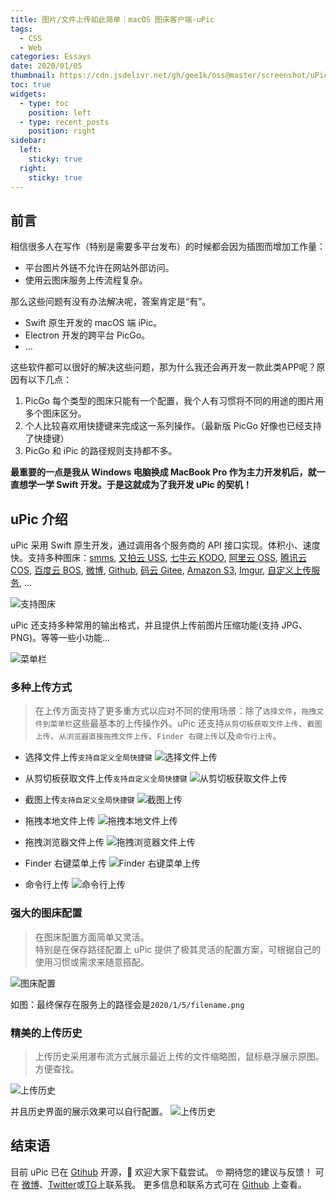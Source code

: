 ```yaml
---
title: 图片/文件上传如此简单｜macOS 图床客户端-uPic
tags:
  - CSS
  - Web
categories: Essays
date: 2020/01/05
thumbnail: https://cdn.jsdelivr.net/gh/gee1k/oss@master/screenshot/uPic/banner.png
toc: true
widgets:
  - type: toc
    position: left
  - type: recent_posts
    position: right
sidebar:
  left:
    sticky: true
  right:
    sticky: true
---
```



## 前言

相信很多人在写作（特别是需要多平台发布）的时候都会因为插图而增加工作量：
* 平台图片外链不允许在网站外部访问。
* 使用云图床服务上传流程复杂。

那么这些问题有没有办法解决呢，答案肯定是“有”。
* Swift 原生开发的 macOS 端 iPic。
* Electron 开发的跨平台 PicGo。
* …

这些软件都可以很好的解决这些问题，那为什么我还会再开发一款此类APP呢？原因有以下几点：
1. PicGo 每个类型的图床只能有一个配置，我个人有习惯将不同的用途的图片用多个图床区分。
2. 个人比较喜欢用快捷键来完成这一系列操作。（最新版 PicGo 好像也已经支持了快捷键）
3. PicGo 和 iPic 的路径规则支持都不多。

**最重要的一点是我从 Windows 电脑换成 MacBook Pro 作为主力开发机后，就一直想学一学 Swift 开发。于是这就成为了我开发 uPic 的契机！**

<!--more-->

## uPic 介绍
uPic 采用 Swift 原生开发，通过调用各个服务商的 API 接口实现。体积小、速度快。支持多种图床：[smms](https://sm.ms/), [又拍云 USS](https://www.upyun.com/products/file-storage), [七牛云 KODO](https://www.qiniu.com/products/kodo), [阿里云 OSS](https://www.aliyun.com/product/oss/), [腾讯云 COS](https://cloud.tencent.com/product/cos), [百度云 BOS](https://cloud.baidu.com/product/bos.html), [微博](https://weibo.com/), [Github](https://github.com/settings/tokens), [码云 Gitee](https://gitee.com/profile/personal_access_tokens), [Amazon S3](https://aws.amazon.com/cn/s3/), [Imgur](https://imgur.com/), [自定义上传服务](https://blog.svend.cc/upic/tutorials/custom), ...

![支持图床](https://cdn.jsdelivr.net/gh/gee1k/oss@master/screenshot/uPic-cn/hosts.png)

uPic 还支持多种常用的输出格式，并且提供上传前图片压缩功能(支持 JPG、PNG)。等等一些小功能…

![菜单栏](https://cdn.jsdelivr.net/gh/gee1k/oss@master/screenshot/uPic-cn/menu.png)


### 多种上传方式
> 在上传方面支持了更多重方式以应对不同的使用场景：除了`选择文件`，`拖拽文件到菜单栏`这些最基本的上传操作外。uPic 还支持`从剪切板获取文件上传`、`截图上传`、`从浏览器直接拖拽文件上传`、`Finder 右键上传`以及`命令行上传`。

*  选择文件上传`支持自定义全局快捷键`
![选择文件上传](https://cdn.jsdelivr.net/gh/gee1k/oss@master/screenshot/uPic-cn/selectFile-shortcut.gif)

* 从剪切板获取文件上传`支持自定义全局快捷键`
![从剪切板获取文件上传](https://cdn.jsdelivr.net/gh/gee1k/oss@master/screenshot/uPic-cn/pasteboard-shortcut.gif)

* 截图上传`支持自定义全局快捷键`
![截图上传](https://cdn.jsdelivr.net/gh/gee1k/oss@master/screenshot/uPic-cn/screenshot-shortcut.gif)

* 拖拽本地文件上传
![拖拽本地文件上传](https://cdn.jsdelivr.net/gh/gee1k/oss@master/screenshot/uPic-cn/dragFile.gif)

* 拖拽浏览器文件上传
![拖拽浏览器文件上传](https://cdn.jsdelivr.net/gh/gee1k/oss@master/screenshot/uPic-cn/dragFromBrowser.gif)

* Finder 右键菜单上传
![Finder 右键菜单上传](https://cdn.jsdelivr.net/gh/gee1k/oss@master/screenshot/uPic-cn/contextmenu.gif)

* 命令行上传
![命令行上传](https://cdn.jsdelivr.net/gh/gee1k/oss@master/screenshot/uPic-cn/cli.gif)

### 强大的图床配置
> 在图床配置方面简单又灵活。  
> 特别是在保存路径配置上 uPic 提供了极其灵活的配置方案，可根据自己的使用习惯或需求来随意搭配。  

![图床配置](https://cdn.jsdelivr.net/gh/gee1k/oss@master/screenshot/uPic-cn/host-preferences.png)

如图：最终保存在服务上的路径会是`2020/1/5/filename.png`

### 精美的上传历史
> 上传历史采用瀑布流方式展示最近上传的文件缩略图，鼠标悬浮展示原图。  
> 方便查找。  

![上传历史](https://cdn.jsdelivr.net/gh/gee1k/oss@master/screenshot/uPic-cn/history.png)

并且历史界面的展示效果可以自行配置。
![上传历史](https://cdn.jsdelivr.net/gh/gee1k/oss@master/screenshot/uPic-cn/shortcuts.png)


## 结束语
目前 uPic 已在 [Gtihub](https://github.com/gee1k/uPic) 开源，👏 欢迎大家下载尝试。 🤓 期待您的建议与反馈！
可在 [微博](https://weibo.com/gee1k)、[Twitter](https://twitter.com/geee1k)或[TG](https://t.me/gee1k)上联系我。
更多信息和联系方式可在 [Github](https://github.com/gee1k/uPic) 上查看。